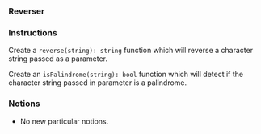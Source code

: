 ### Reverser

### Instructions

Create a `reverse(string): string` function which will reverse a character string passed as a parameter.

Create an `isPalindrome(string): bool` function which will detect if the character string passed in parameter is a palindrome.

### Notions

- No new particular notions.
